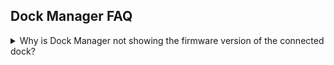 ## Dock Manager FAQ <!-- {docsify-ignore} -->

<details>
<summary>Why is Dock Manager not showing the firmware version of the connected dock?</summary>
This can occur right after Dock Manager is installed.  For older docks, Dock Manager must first download the firmware update package for that dock so it can use the firmware update tool in the package to get the current firmware version on the attached dock. If Dock Manager is configured to pull from a local repository, make sure the appropriate packages are in the repository for your targeted docks.

For new docks released in 2021, Dock Manager can read the firmware version directly and does not have this limitation. 
</details>